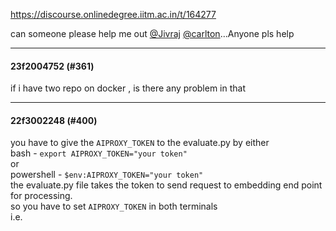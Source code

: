 https://discourse.onlinedegree.iitm.ac.in/t/164277

can someone please help me out <a class="mention" href="/u/jivraj">@Jivraj</a> <a class="mention" href="/u/carlton">@carlton</a>…Anyone pls help</p><hr>

<h4>23f2004752 (#361)</h4>
<p>if i have two repo on docker , is there any problem in that</p><hr>

<h4>22f3002248 (#400)</h4>
<p>you have to give the <code>AIPROXY_TOKEN</code> to the evaluate.py by either<br/>
bash - <code>export AIPROXY_TOKEN="your token"</code><br/>
or<br/>
powershell - <code>$env:AIPROXY_TOKEN="your token"</code><br/>
the evaluate.py file takes the token to send request to embedding end point for processing.<br/>
so you have to set <code>AIPROXY_TOKEN</code> in both terminals<br/>
i.e.
